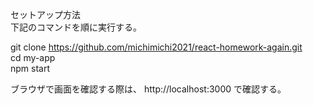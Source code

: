 セットアップ方法<br/>
下記のコマンドを順に実行する。<br/>

git clone https://github.com/michimichi2021/react-homework-again.git<br/>
cd my-app<br/>
npm start<br/>

ブラウザで画面を確認する際は、
http://localhost:3000
で確認する。



